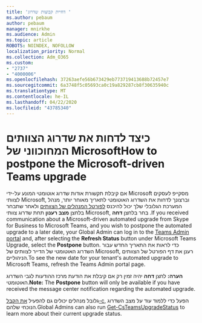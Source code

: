 ```yaml
---
title: 'דחיית קבוצות שדרוג '
ms.author: pebaum
author: pebaum
manager: mnirkhe
ms.audience: Admin
ms.topic: article
ROBOTS: NOINDEX, NOFOLLOW
localization_priority: Normal
ms.collection: Adm_O365
ms.custom:
- "2737"
- "4000006"
ms.openlocfilehash: 37263aefe56b673429eb773719413688b72457e7
ms.sourcegitcommit: 6a3748f5c05693ca0c19a829287cb8f30635940c
ms.translationtype: MT
ms.contentlocale: he-IL
ms.lasthandoff: 04/22/2020
ms.locfileid: "43785340"
---
```

# <a name="how-to-postpone-the-microsoft-driven-teams-upgrade"></a><span data-ttu-id="ffed1-102">כיצד לדחות את שדרוג הצוותים המחוכווני של Microsoft</span><span class="sxs-lookup"><span data-stu-id="ffed1-102">How to postpone the Microsoft-driven Teams upgrade</span></span>

<span data-ttu-id="ffed1-103">אם קיבלת תקשורת אודות שדרוג אוטומטי המונע על-ידי Microsoft מסקייפ לעסקים לצוותי Microsoft, וברצונך לדחות את השדרוג האוטומטי לתאריך מאוחר יותר, מנהל המערכת הגלובלי שלך יכול להיכנס [לפורטל המנהלים של הצוותים](https://admin.teams.microsoft.com/dashboard) ולאחר שתבחר בלחצן **מצב רענון** תחת שדרוג צוותי Microsoft, בחר בלחצן **דחה** .</span><span class="sxs-lookup"><span data-stu-id="ffed1-103">If you received communication about a Microsoft-driven automated upgrade from Skype for Business to Microsoft Teams, and you wish to postpone the automated upgrade to a later date, your Global Admin can log in to the [Teams Admin portal](https://admin.teams.microsoft.com/dashboard) and, after selecting the **Refresh Status** button under Microsoft Teams Upgrade, select the **Postpone** button.</span></span> <span data-ttu-id="ffed1-104">כדי לראות את התאריך החדש עבור השדרוג האוטומטי של הדייר לצוותים של Microsoft, רענן את דף הפורטל של הצוותים הניהוליים.</span><span class="sxs-lookup"><span data-stu-id="ffed1-104">To see the new date for your tenant's automated upgrade to Microsoft Teams, refresh the Teams Admin portal page.</span></span>

<span data-ttu-id="ffed1-105">**הערה:** לחצן **דחה** יהיה זמין רק אם קיבלת את הודעת מרכז ההודעות לגבי השדרוג האוטומטי.</span><span class="sxs-lookup"><span data-stu-id="ffed1-105">**Note:** The **Postpone** button will only be available if you have received the message center notification regarding the automated upgrade.</span></span> 

<span data-ttu-id="ffed1-106">גלובל מנהלים יכולים גם להפעיל [את הקבל-c,](https://docs.microsoft.com/powershell/module/skype/get-csteamsupgradestatus?view=skype-ps) הפעל כדי ללמוד עוד על מצב השדרוג הנוכחי שלהם.</span><span class="sxs-lookup"><span data-stu-id="ffed1-106">Global Admins can also run [Get-CsTeamsUpgradeStatus](https://docs.microsoft.com/powershell/module/skype/get-csteamsupgradestatus?view=skype-ps) to learn more about their current upgrade status.</span></span>
